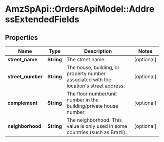# AmzSpApi::OrdersApiModel::AddressExtendedFields

## Properties
Name | Type | Description | Notes
------------ | ------------- | ------------- | -------------
**street_name** | **String** | The street name. | [optional] 
**street_number** | **String** | The house, building, or property number associated with the location&#x27;s street address. | [optional] 
**complement** | **String** | The floor number/unit number in the building/private house number. | [optional] 
**neighborhood** | **String** | The neighborhood. This value is only used in some countries (such as Brazil). | [optional] 

